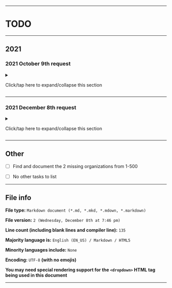 
***

# TODO

***

## 2021

### 2021 October 9th request

<details><summary><p lang="en">Click/tap here to expand/collapse this section</p></summary>

- [ ] Application installation center: exe, msi, dmg, app, apk, ipa, deb, rpm, hta (include in ignorelist)

- [ ] Turn this into a functional web application

- [ ] GOI Calendar: project-specific calendar

- [ ] Every project should have a set of specifics, such as:

- - [ ] ratio tool

- - [ ] calendar

- - [ ] directory structure

- - [ ] workflow system

- - [ ] `.github` data

- - [ ] etc

- [ ] The SPM2001 GitHub calendar

- - [ ] 2008

- - [ ] 2009

- - [ ] 2010

- - [ ] 2011

- - [ ] 2012

- - [ ] 2013

- - [ ] 2014

- - [ ] 2015

- - [ ] 2016

- - [ ] 2017

- - [ ] 2018

- - [ ] 2019

- - [ ] 2020

- - - [ ] 2020SPM2001 - May 25th 2020 onward

- - [ ] 2021

- - - [ ] 2021SPM2001 - January 1st - December 31st

- - [ ] 2022

- - - [ ] 2022SPM2001 - January 1st - December 31st

</details>

***

### 2021 December 8th request

<details><summary><p lang="en">Click/tap here to expand/collapse this section</p></summary>

- [ ] Org data request (To be added to each organizations description)

- - [ ] Linked (the linked repository)

- - [ ] Twitter (if empty: @<null>)
  
- - [ ] Email (if empty: example@email.com)

- - [ ] Separate name from tag name

- - [ ] Topics

- - [ ] Repository listing

- - [ ] Language listing and project languages

- - [ ] Packages

- - [ ] People

- - [ ] Projects

- - [ ] Other/Unlisted

**Note: this task should be automated, but make 1 sample case first**

</details>

***

## Other

- [ ] Find and document the 2 missing organizations from 1-500

- [ ] No other tasks to list

***

## File info

**File type:** `Markdown document (*.md, *.mkd, *.mdown, *.markdown)`

**File version:** `2 (Wednesday, December 8th at 7:46 pm)`

**Line count (including blank lines and compiler line):** `135`

**Majority language is:** `English (EN_US) / Markdown / HTML5 ` 

**Minority languages include:** `None`

**Encoding:** `UTF-8` **(with no emojis)**

**You may need special rendering support for the `<dropdown>` HTML tag being used in this document**

***
